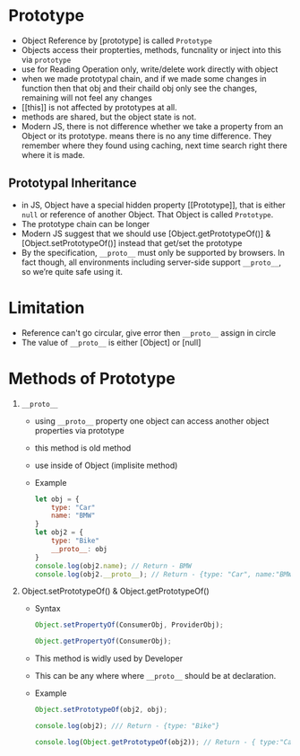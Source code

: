 # Prototype

- Object Reference by [prototype] is called `Prototype`
- Objects access their propterties, methods, funcnality or inject into this via `prototype`
- use for Reading Operation only, write/delete work directly with object
- when we made prototypal chain, and if we made some changes in function then that obj and their chaild obj only see the changes, remaining will not feel any changes
- [[this]] is not affected by prototypes at all.
- methods are shared, but the object state is not.
- Modern JS, there is not difference whether we take a property from an Object or its prototype. means there is no any time difference. They remember where they found using caching, next time search right there where it is made.

## Prototypal Inheritance

- in JS, Object have a special hidden property [[Prototype]], that is either `null` or reference of another Object. That Object is called `Prototype`.
- The prototype chain can be longer
- Modern JS suggest that we should use [Object.getPrototypeOf()] & [Object.setPrototypeOf()] instead that get/set the prototype
- By the specification, `__proto__` must only be supported by browsers. In fact though, all environments including server-side support `__proto__`, so we’re quite safe using it.

# Limitation

- Reference can't go circular, give error then `__proto__` assign in circle
- The value of `__proto__` is either [Object] or [null]

# Methods of Prototype

1. `__proto__`

   - using `__proto__` property one object can access another object properties via prototype
   - this method is old method
   - use inside of Object (implisite method)
   - Example

     ```js
     let obj = {
         type: "Car"
         name: "BMW"
     }
     let obj2 = {
         type: "Bike"
         __proto__: obj
     }
     console.log(obj2.name); // Return - BMW
     console.log(obj2.__proto__); // Return - {type: "Car", name:"BMW"}
     ```

2. Object.setPrototypeOf() & Object.getPrototypeOf()

   - Syntax

     ```js
     Object.setPropertyOf(ConsumerObj, ProviderObj);

     Object.getPropertyOf(ConsumerObj);
     ```

   - This method is widly used by Developer
   - This can be any where where `__proto__` should be at declaration.
   - Example

     ```js
     Object.setPrototypeOf(obj2, obj);

     console.log(obj2); /// Return - {type: "Bike"}

     console.log(Object.getPrototypeOf(obj2)); // Return - { type:"Car", name:"BMW" }
     ```
